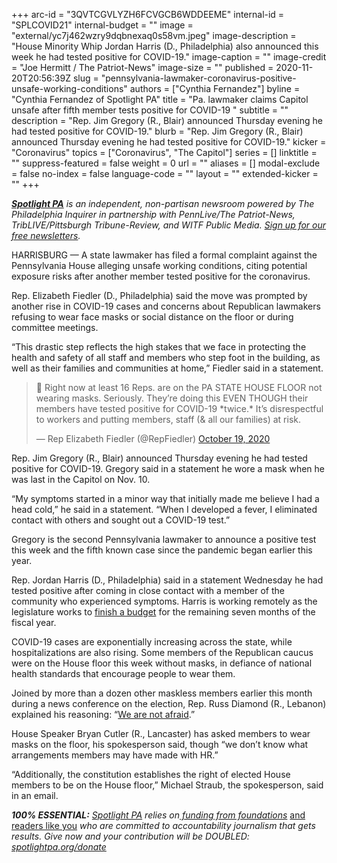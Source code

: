 +++
arc-id = "3QVTCGVLYZH6FCVGCB6WDDEEME"
internal-id = "SPLCOVID21"
internal-budget = ""
image = "external/yc7j462wzry9dqbnexaq0s58vm.jpeg"
image-description = "House Minority Whip Jordan Harris (D., Philadelphia) also announced this week he had tested positive for COVID-19."
image-caption = ""
image-credit = "Joe Hermitt / The Patriot-News"
image-size = ""
published = 2020-11-20T20:56:39Z
slug = "pennsylvania-lawmaker-coronavirus-positive-unsafe-working-conditions"
authors = ["Cynthia Fernandez"]
byline = "Cynthia Fernandez of Spotlight PA"
title = "Pa. lawmaker claims Capitol unsafe after fifth member tests positive for COVID-19  "
subtitle = ""
description = "Rep. Jim Gregory (R., Blair) announced Thursday evening he had tested positive for COVID-19."
blurb = "Rep. Jim Gregory (R., Blair) announced Thursday evening he had tested positive for COVID-19."
kicker = "Coronavirus"
topics = ["Coronavirus", "The Capitol"]
series = []
linktitle = ""
suppress-featured = false
weight = 0
url = ""
aliases = []
modal-exclude = false
no-index = false
language-code = ""
layout = ""
extended-kicker = ""
+++

<a href="https://www.spotlightpa.org/"><i><b>Spotlight PA</b></i></a><i> is an independent, non-partisan newsroom powered by The Philadelphia Inquirer in partnership with PennLive/The Patriot-News, TribLIVE/Pittsburgh Tribune-Review, and WITF Public Media. </i><a href="https://www.spotlightpa.org/newsletters"><i>Sign up for our free newsletters</i></a><i>.</i>

HARRISBURG — A state lawmaker has filed a formal complaint against the Pennsylvania House alleging unsafe working conditions, citing potential exposure risks after another member tested positive for the coronavirus.

Rep. Elizabeth Fiedler (D., Philadelphia) said the move was prompted by another rise in COVID-19 cases and concerns about Republican lawmakers refusing to wear face masks or social distance on the floor or during committee meetings.

“This drastic step reflects the high stakes that we face in protecting the health and safety of all staff and members who step foot in the building, as well as their families and communities at home,” Fiedler said in a statement.

<blockquote class="twitter-tweet"><p lang="en" dir="ltr">🚨 Right now at least 16 Reps. are on the PA STATE HOUSE FLOOR not wearing masks. Seriously. They’re doing this EVEN THOUGH their members have tested positive for COVID-19 *twice.* It’s disrespectful to workers and putting members, staff (&amp; all our families) at risk.</p>&mdash; Rep Elizabeth Fiedler (@RepFiedler) <a href="https://twitter.com/RepFiedler/status/1318260192329465858?ref_src=twsrc%5Etfw">October 19, 2020</a></blockquote>
<script async src="https://platform.twitter.com/widgets.js" charset="utf-8"></script>


Rep. Jim Gregory (R., Blair) announced Thursday evening he had tested positive for COVID-19. Gregory said in a statement he wore a mask when he was last in the Capitol on Nov. 10.

“My symptoms started in a minor way that initially made me believe I had a head cold,” he said in a statement. “When I developed a fever, I eliminated contact with others and sought out a COVID-19 test.”

Gregory is the second Pennsylvania lawmaker to announce a positive test this week and the fifth known case since the pandemic began earlier this year. 

Rep. Jordan Harris (D., Philadelphia) said in a statement Wednesday he had tested positive after coming in close contact with a member of the community who experienced symptoms. Harris is working remotely as the legislature works to <a href="https://www.spotlightpa.org/news/2020/11/pennsylvania-budget-coronavirus-relief-aid-restaurants-providers/" target=_blank>finish a budget</a> for the remaining seven months of the fiscal year.

<script src="https://www.spotlightpa.org/embed.js" async></script><div data-spl-embed-version="1" data-spl-src="https://www.spotlightpa.org/embeds/donate/?teaser_text=Spotlight%20PA%20provides%20essential%2C%20public-service%20journalism%20thanks%20to%20its%20dedicated%20and%20passionate%20members.%20%3Cb%3EJoin%20today%20and%20we'll%20DOUBLE%20your%20gift.%3C%2Fb%3E&cta_text=YES%2C%20DOUBLE%20MY%20GIFT&eyebrow_text=BECOME%20A%20MEMBER"></div>

COVID-19 cases are exponentially increasing across the state, while hospitalizations are also rising. Some members of the Republican caucus were on the House floor this week without masks, in defiance of national health standards that encourage people to wear them.

Joined by more than a dozen other maskless members earlier this month during a news conference on the election, Rep. Russ Diamond (R., Lebanon) explained his reasoning: “<a href="https://www.witf.org/2020/11/10/we-are-not-afraid-state-gop-lawmakers-flout-rules-as-covid-19-surges-in-pa/">We are not afraid</a>.”

House Speaker Bryan Cutler (R., Lancaster) has asked members to wear masks on the floor, his spokesperson said, though “we don’t know what arrangements members may have made with HR.”

“Additionally, the constitution establishes the right of elected House members to be on the House floor,” Michael Straub, the spokesperson, said in an email.

<i><b>100% ESSENTIAL:</b></i><i> </i><a href="https://www.spotlightpa.org/"><i>Spotlight PA</i></a><i> relies on</i><a href="https://www.spotlightpa.org/support"><i> funding from foundations</i></a><i> </i><a href="https://www.spotlightpa.org/support">and readers like you</a><i> who are committed to accountability journalism that gets results. Give now and your contribution will be DOUBLED: </i><a href="https://www.spotlightpa.org/donate"><i>spotlightpa.org/donate</i></a>
